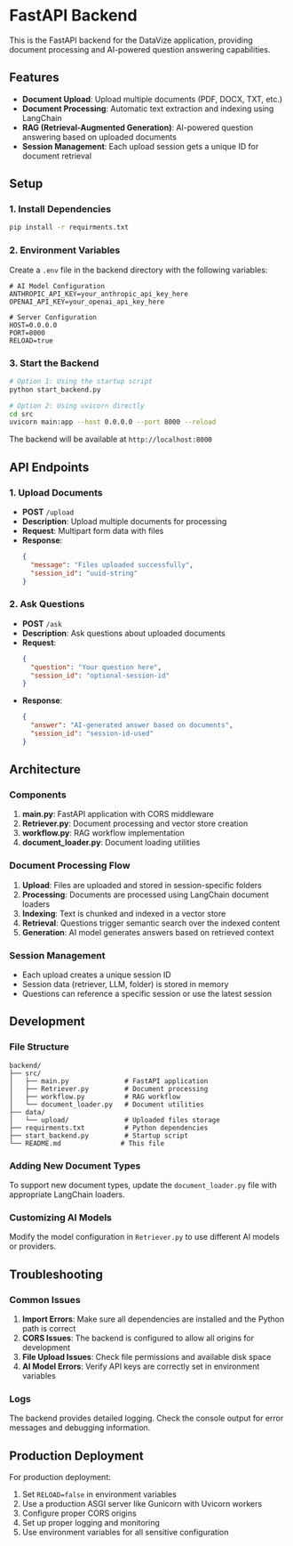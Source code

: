 # FastAPI Backend

This is the FastAPI backend for the DataVize application, providing document processing and AI-powered question answering capabilities.

## Features

- **Document Upload**: Upload multiple documents (PDF, DOCX, TXT, etc.)
- **Document Processing**: Automatic text extraction and indexing using LangChain
- **RAG (Retrieval-Augmented Generation)**: AI-powered question answering based on uploaded documents
- **Session Management**: Each upload session gets a unique ID for document retrieval

## Setup

### 1. Install Dependencies

```bash
pip install -r requirments.txt
```

### 2. Environment Variables

Create a `.env` file in the backend directory with the following variables:

```env
# AI Model Configuration
ANTHROPIC_API_KEY=your_anthropic_api_key_here
OPENAI_API_KEY=your_openai_api_key_here

# Server Configuration
HOST=0.0.0.0
PORT=8000
RELOAD=true
```

### 3. Start the Backend

```bash
# Option 1: Using the startup script
python start_backend.py

# Option 2: Using uvicorn directly
cd src
uvicorn main:app --host 0.0.0.0 --port 8000 --reload
```

The backend will be available at `http://localhost:8000`

## API Endpoints

### 1. Upload Documents
- **POST** `/upload`
- **Description**: Upload multiple documents for processing
- **Request**: Multipart form data with files
- **Response**: 
  ```json
  {
    "message": "Files uploaded successfully",
    "session_id": "uuid-string"
  }
  ```

### 2. Ask Questions
- **POST** `/ask`
- **Description**: Ask questions about uploaded documents
- **Request**:
  ```json
  {
    "question": "Your question here",
    "session_id": "optional-session-id"
  }
  ```
- **Response**:
  ```json
  {
    "answer": "AI-generated answer based on documents",
    "session_id": "session-id-used"
  }
  ```

## Architecture

### Components

1. **main.py**: FastAPI application with CORS middleware
2. **Retriever.py**: Document processing and vector store creation
3. **workflow.py**: RAG workflow implementation
4. **document_loader.py**: Document loading utilities

### Document Processing Flow

1. **Upload**: Files are uploaded and stored in session-specific folders
2. **Processing**: Documents are processed using LangChain document loaders
3. **Indexing**: Text is chunked and indexed in a vector store
4. **Retrieval**: Questions trigger semantic search over the indexed content
5. **Generation**: AI model generates answers based on retrieved context

### Session Management

- Each upload creates a unique session ID
- Session data (retriever, LLM, folder) is stored in memory
- Questions can reference a specific session or use the latest session

## Development

### File Structure

```
backend/
├── src/
│   ├── main.py              # FastAPI application
│   ├── Retriever.py         # Document processing
│   ├── workflow.py          # RAG workflow
│   └── document_loader.py   # Document utilities
├── data/
│   └── upload/              # Uploaded files storage
├── requirments.txt          # Python dependencies
├── start_backend.py         # Startup script
└── README.md               # This file
```

### Adding New Document Types

To support new document types, update the `document_loader.py` file with appropriate LangChain loaders.

### Customizing AI Models

Modify the model configuration in `Retriever.py` to use different AI models or providers.

## Troubleshooting

### Common Issues

1. **Import Errors**: Make sure all dependencies are installed and the Python path is correct
2. **CORS Issues**: The backend is configured to allow all origins for development
3. **File Upload Issues**: Check file permissions and available disk space
4. **AI Model Errors**: Verify API keys are correctly set in environment variables

### Logs

The backend provides detailed logging. Check the console output for error messages and debugging information.

## Production Deployment

For production deployment:

1. Set `RELOAD=false` in environment variables
2. Use a production ASGI server like Gunicorn with Uvicorn workers
3. Configure proper CORS origins
4. Set up proper logging and monitoring
5. Use environment variables for all sensitive configuration
